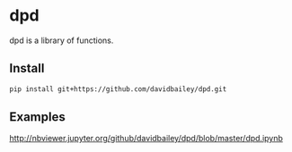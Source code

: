 # dpd

dpd is a library of functions.

Install
--------

```bash
pip install git+https://github.com/davidbailey/dpd.git
```

Examples
--------

http://nbviewer.jupyter.org/github/davidbailey/dpd/blob/master/dpd.ipynb
